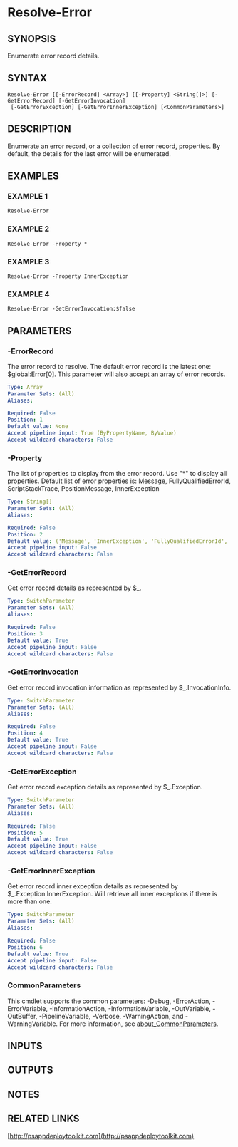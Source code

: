 ﻿---
external help file: PSAppDeployToolkit-help.xml
Module Name: PSAppDeployToolkit
online version: http://psappdeploytoolkit.com
schema: 2.0.0
---

# Resolve-Error

## SYNOPSIS
Enumerate error record details.

## SYNTAX

```
Resolve-Error [[-ErrorRecord] <Array>] [[-Property] <String[]>] [-GetErrorRecord] [-GetErrorInvocation]
 [-GetErrorException] [-GetErrorInnerException] [<CommonParameters>]
```

## DESCRIPTION
Enumerate an error record, or a collection of error record, properties.
By default, the details for the last error will be enumerated.

## EXAMPLES

### EXAMPLE 1
```
Resolve-Error
```

### EXAMPLE 2
```
Resolve-Error -Property *
```

### EXAMPLE 3
```
Resolve-Error -Property InnerException
```

### EXAMPLE 4
```
Resolve-Error -GetErrorInvocation:$false
```

## PARAMETERS

### -ErrorRecord
The error record to resolve.
The default error record is the latest one: $global:Error\[0\].
This parameter will also accept an array of error records.

```yaml
Type: Array
Parameter Sets: (All)
Aliases:

Required: False
Position: 1
Default value: None
Accept pipeline input: True (ByPropertyName, ByValue)
Accept wildcard characters: False
```

### -Property
The list of properties to display from the error record.
Use "*" to display all properties.
Default list of error properties is: Message, FullyQualifiedErrorId, ScriptStackTrace, PositionMessage, InnerException

```yaml
Type: String[]
Parameter Sets: (All)
Aliases:

Required: False
Position: 2
Default value: ('Message', 'InnerException', 'FullyQualifiedErrorId', 'ScriptStackTrace', 'PositionMessage')
Accept pipeline input: False
Accept wildcard characters: False
```

### -GetErrorRecord
Get error record details as represented by $_.

```yaml
Type: SwitchParameter
Parameter Sets: (All)
Aliases:

Required: False
Position: 3
Default value: True
Accept pipeline input: False
Accept wildcard characters: False
```

### -GetErrorInvocation
Get error record invocation information as represented by $_.InvocationInfo.

```yaml
Type: SwitchParameter
Parameter Sets: (All)
Aliases:

Required: False
Position: 4
Default value: True
Accept pipeline input: False
Accept wildcard characters: False
```

### -GetErrorException
Get error record exception details as represented by $_.Exception.

```yaml
Type: SwitchParameter
Parameter Sets: (All)
Aliases:

Required: False
Position: 5
Default value: True
Accept pipeline input: False
Accept wildcard characters: False
```

### -GetErrorInnerException
Get error record inner exception details as represented by $_.Exception.InnerException.
Will retrieve all inner exceptions if there is more than one.

```yaml
Type: SwitchParameter
Parameter Sets: (All)
Aliases:

Required: False
Position: 6
Default value: True
Accept pipeline input: False
Accept wildcard characters: False
```

### CommonParameters
This cmdlet supports the common parameters: -Debug, -ErrorAction, -ErrorVariable, -InformationAction, -InformationVariable, -OutVariable, -OutBuffer, -PipelineVariable, -Verbose, -WarningAction, and -WarningVariable. For more information, see [about_CommonParameters](http://go.microsoft.com/fwlink/?LinkID=113216).

## INPUTS

## OUTPUTS

## NOTES

## RELATED LINKS

[http://psappdeploytoolkit.com](http://psappdeploytoolkit.com)

